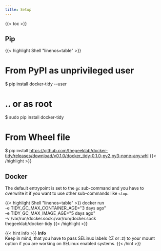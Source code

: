 ```yaml
---
title: Setup
---
```


<!-- spellchecker-disable -->
{{< toc >}}
<!-- spellchecker-enable -->

## Pip

<!-- prettier-ignore-start -->
<!-- markdownlint-disable -->
<!-- spellchecker-disable -->
{{< highlight Shell "linenos=table" >}}
# From PyPI as unprivileged user
$ pip install docker-tidy --user

# .. or as root
$ sudo pip install docker-tidy

# From Wheel file
$ pip install https://github.com/thegeeklab/docker-tidy/releases/download/v0.1.0/docker_tidy-0.1.0-py2.py3-none-any.whl
{{< /highlight >}}
<!-- spellchecker-enable -->
<!-- markdownlint-restore -->
<!-- prettier-ignore-end -->

## Docker

The default entrypoint is set to the `gc` sub-command and you have to overwrite it
if you want to use other sub-commands like `stop`.

<!-- prettier-ignore-start -->
<!-- markdownlint-disable -->
<!-- spellchecker-disable -->
{{< highlight Shell "linenos=table" >}}
docker run \
    -e TIDY_GC_MAX_CONTAINER_AGE="3 days ago" \
    -e TIDY_GC_MAX_IMAGE_AGE="5 days ago" \
    -v /var/run/docker.sock:/var/run/docker.sock \
    thegeeklab/docker-tidy
{{< /highlight >}}
<!-- spellchecker-enable -->
<!-- markdownlint-restore -->
<!-- prettier-ignore-end -->

<!-- prettier-ignore-start -->
<!-- markdownlint-disable -->
{{< hint info >}}
**Info**\
Keep in mind, that you have to pass SELinux labels (:Z or :z) to your mount option if you are working on SELinux enabled systems.
{{< /hint >}}
<!-- markdownlint-restore -->
<!-- prettier-ignore-end -->
